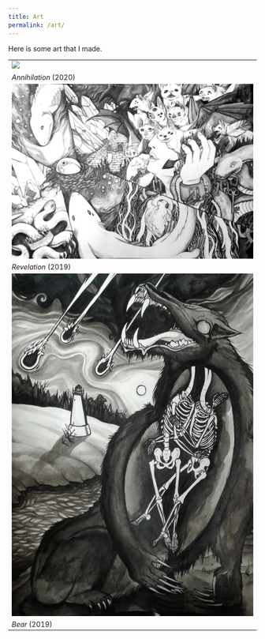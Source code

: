 ```yaml
---
title: Art
permalink: /art/
---
```


Here is some art that I made.


<table>
	<tr>
		<td><img src="\images\art\annihilation.png" width="500px"></td>
	</tr>
	<tr>
		<td><i>Annihilation</i> (2020)</td>
	</tr>
	<tr>
		<td><img src="\images\art\revelation.png" width="500px"></td>
	</tr>
	<tr>
		<td><i>Revelation</i> (2019)</td>
	</tr>
	<tr>
		<td><img src="\images\art\bear.png" width="500px"></td>
	</tr>
	<tr>
		<td><i>Bear</i> (2019)</td>
	</tr>
</table>

